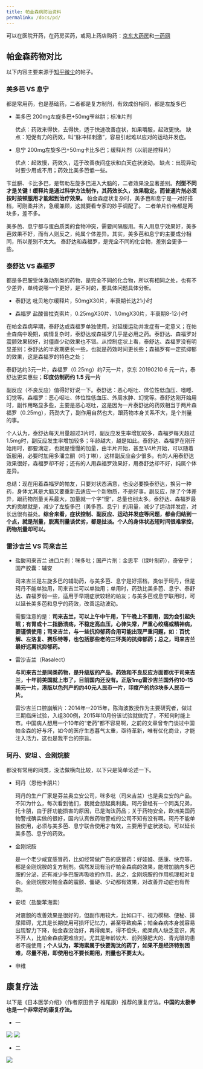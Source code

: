 ```yaml
---
title: 帕金森病防治资料
permalink: /docs/pd/
---
```


可以在医院开药，在药房买药，或网上药店购药：[京东大药房](https://mall.jd.com/index-1000075422.html)和[一药网](https://www.111.com.cn/)

## 帕金森药物对比

以下内容主要来源于[知乎微尘](https://www.zhihu.com/people/wei-chen-88-93/posts)的帖子。

### 美多芭 VS 息宁

都是常用药，也是基础药，二者都是复方制剂，有效成份相同，都是左旋多巴

- 美多巴 200mg左旋多巴+50mg苄丝肼；标准片剂

  优点：药效来得快，去得快，适于快速改善症状，如果嚼服，起效更快。
  缺点：短促有力的药效，叫“脉冲样刺激”，容易引起难以应对的运动并发症。

- 息宁 200mg左旋多巴+50mg卡比多巴；缓释片剂（以前是控释片）

  优点：起效慢，药效久，适于改善夜间症状和白天症状波动。
  缺点：出现异动时要少用或不用；药效比美多芭低一些。

苄丝肼、卡比多巴，是帮助左旋多巴进入大脑的，二者效果没显著差别。**剂型不同才是关键！缓释片是通过科学方法制作，其药效长久，效果稳定。而普通片剂必须按时按顿服用才能起到治疗效果。** 帕金森症状复杂时，美多芭和息宁是一对好搭档，可刚柔并济，急缓兼顾，这就要看专家的妙手调配了。 二者单片价格都是两块多，差不多。

美多芭、息宁都与蛋白质类的食物冲突，需要间隔服用。有人用息宁效果好，美多芭效果不好，而有人则反之，纯属个体差异。其实，美多芭和息宁的主要成分相同，所以差别不太大。
泰舒达和森福罗，是完全不同的化合物，差别会更多一些。

### 泰舒达 VS 森福罗

都是多巴胺受体激动剂类的药物，是完全不同的化合物，所以有相同之处，也有不少差异，单纯说哪一个更好，是不对的，要具体问题具体分析。

- 泰舒达 吡贝地尔缓释片，50mgX30片，半衰期长达21小时

- 森福罗 盐酸普拉克索片，0.25mgX30片、1.0mgX30片，半衰期8-12小时

在帕金森病早期，泰舒达或森福罗单独使用，对延缓运动并发症有一定意义；在帕金森病中晚期，病情复杂时，泰舒达或森福罗几乎是必用之药。泰舒达、森福罗对震颤效果较好，对僵直少动效果也不错。从控制症状上看，泰舒达、森福罗没有明显差别；泰舒达的半衰期更长一些，也就是药效时间更长些；森福罗有一定抗抑郁的效果，这是森福罗的特色之处；

泰舒达约3元一片，森福罗（0.25mg）约7元一片，京东 20190210 6 元一片，泰舒达更实惠些；**印度仿制药约 1.5 元一片**

副反应（不良反应）值得好好说一下。泰舒达：恶心呕吐、体位性低血压、嗜睡、幻觉等。森福罗：恶心呕吐、体位性低血压、外周水肿、幻觉等。泰舒达刚开始用时，副作用略显多些，主要是恶心呕吐，这是因为一片泰舒达的药效相当于两片森福罗（0.25mg），药劲大了，副作用自然也大，跟药物本身关系不大，是个剂量的事。

个人认为，泰舒达每天用量超过3片时，副反应发生率增加较多，森福罗每天超过1.5mg时，副反应发生率增加较多；年龄越大，越是如此。泰舒达、森福罗在刚开始用时，都要滴定，也就是慢慢的加量，由半片开始，甚至1/4片开始，可以随着饭服用，必要时加用多潘立酮（吗丁啉），这样副反应会少很多。有的人用泰舒达效果很好，森福罗却不好；还有的人用森福罗效果好，用泰舒达却不好，纯属个体差异。

总结：现在用着森福罗的帕友，只要对状态满意，也没必要换泰舒达，换另一种药，身体尤其是大脑又要重新去适应一个新物质，不是好事。副反应，除了个体差异，跟药物剂量关系最大，加量就一个字“慢”，总量也别太多。泰舒达、森福罗最大的贡献就是，减少了左旋多巴（美多芭、息宁）的用量，减少了运动并发症，对长远很有益处。**综合来看，症状控制、副反应、运动并发症等问题，都会归结到一个点，就是剂量，脱离剂量谈优劣，都是扯淡。个人的身体状态短时间很难掌控，药物剂量却可以。**

### 雷沙吉兰 VS 司来吉兰

- 盐酸司来吉兰 进口片剂：咪多吡；国产片剂：金思平（绿叶制药），奇安宁； 国产胶囊：辅安

  司来吉兰是左旋多巴的辅助药，与美多芭、息宁是好搭档，类似于珂丹，但是珂丹不能单独用，司来吉兰可以单独用；单用时，药劲比美多芭、息宁、泰舒达、森福罗弱一些，适用于早期症状较轻的帕友；与美多芭或息宁联用时，可以延长美多芭和息宁的药效，改善运动波动。

  需要注意的是：**司来吉兰，可以上午中午用，下午晚上不要用，因为会引起失眠；有胃或十二指肠溃疡，不稳定高血压，心律失常，严重心绞痛或精神病，要谨慎使用；司来吉兰，与一些抗抑郁药合用可能出现严重问题，如：百忧解、左洛复、赛乐特等，也包括那些老的三环类的抗抑郁药；总之，司来吉兰最好远离抗抑郁药。**

- 雷沙吉兰（Rasalect）

  **与司来吉兰是同类药物，是升级版的产品，药效和不良反应方面都优于司来吉兰，十年前美国就上市了，目前国内还没有。正版1mg雷沙吉兰国外约10-15美元一片，港版以色列产的约40元人民币一片，印度产的约3块多人民币一片。**

  雷沙吉兰口腔崩解片：2014年--2015年，陈海波教授作为主要研究者，做过三期临床试验，入组300例，2015年10月份该试验就做完了，不知何时能上市。中国病人想用一个10年的“老药”都不容易啊，之前的文章曾专门谈过中国帕金森的好与坏，如今的医疗生态暮气太重，亟待革新，唯有优化商业，才能注入活力，这也是我平台的宗旨。

### 珂丹、安坦 、金刚烷胺

都没有常用的同类，没法做横向比较，以下只是简单论述一下。

- 珂丹（恩他卡朋片）

  珂丹的生产厂家是芬兰奥立安公司，咪多吡（司来吉兰）也是奥立安的产品。不知为什么，每次看到他们，我就会想起奥利奥。珂丹曾经有一个同类兄弟，托卡朋，由于肝功能损害的原因，已是淘汰药品；关于药物安全，欧洲美国药物警戒确实做的很好，国内认真做药物警戒的公司不知有没有啊。珂丹不能单独使用，必须与美多芭、息宁联合使用才有效，主要用于症状波动，可以延长美多芭、息宁的药效。

- 金刚烷胺

  是一个老少咸宜感冒药，比如经常做广告的感冒药：好娃娃、感康、快克等，都是金刚烷胺的复方制剂。偶然发现有治疗帕金森病的效果，能增加脑内多巴胺的分泌，还有减少多巴胺再吸收的作用，总之，金刚烷胺的作用机理相对复杂。金刚烷胺对帕金森的震颤、僵硬、少动都有效果，对改善异动症也有帮助。

- 安坦（盐酸苯海索）

  对震颤的改善效果是很好的，但副作用较大，比如口干、视力模糊、便秘、排尿障碍，尤其是长期使用可损坏记忆力，甚至导致痴呆；帕金森病本身就容易出现智力下降，帕金森没治好，再得痴呆，得不偿失，痴呆病人缺乏意识，离不开人，比帕金森病更难应对。尤其是年龄较大、前列腺肥大的、青光眼的患者不能使用；**个人认为，苯海索属于快要淘汰的药了，如果不是经济特别困难，尽量不用，即使用也不要长期用，剂量也不要太大。**

- 申维

## 康复疗法

以下是《日本医学介绍》（作者原田贵子 椎尾康）推荐的康复疗法。**中国的太极拳也是一个非常好的康复疗法。**
- 一

![](https://netimages.oss-cn-beijing.aliyuncs.com/img/20190210184727.png)
![](https://netimages.oss-cn-beijing.aliyuncs.com/img/20190210184803.png)

- 二

![](https://netimages.oss-cn-beijing.aliyuncs.com/img/20190210184850.png)
